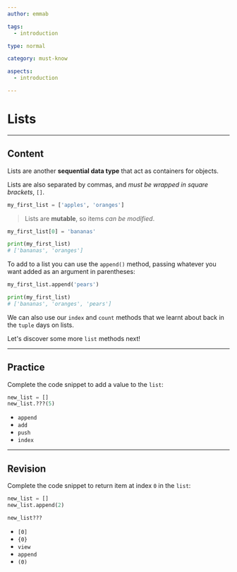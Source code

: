 ```yaml
---
author: emmab

tags:
  - introduction

type: normal

category: must-know

aspects:
  - introduction

---
```


# Lists

---
## Content

Lists are another **sequential data type** that act as containers for objects. 

Lists are also separated by commas, and *must be wrapped in square brackets*, `[]`.

```python
my_first_list = ['apples', 'oranges']
```

> Lists are **mutable**, so items *can be modified*.

```python
my_first_list[0] = 'bananas'

print(my_first_list)
# ['bananas', 'oranges']
```

To add to a list you can use the `append()` method, passing whatever you want added as an argument in parentheses:

```python
my_first_list.append('pears')

print(my_first_list)
# ['bananas', 'oranges', 'pears']
```

We can also use our `index` and `count` methods that we learnt about back in the `tuple` days on lists.

Let's discover some more `list` methods next!

---
## Practice

Complete the code snippet to add a value to the `list`:

```python
new_list = []
new_list.???(5)
```

* `append`
* `add`
* `push`
* `index`

---
## Revision

Complete the code snippet to return item at index `0` in the `list`:

```python
new_list = []
new_list.append(2)

new_list???
```

* `[0]`
* `{0}`
* `view`
* `append`
* `(0)`